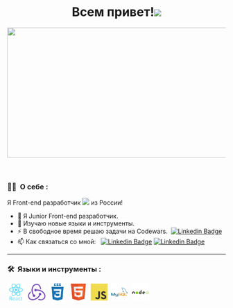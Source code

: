 
<h1 align="center">Всем привет!<img src="https://media.giphy.com/media/hvRJCLFzcasrR4ia7z/giphy.gif" width="40"> </h1>
<p align="center"><img src="https://media.giphy.com/media/dWesBcTLavkZuG35MI/giphy.gif" width="600" height="300"  /></p>
<p align="center"><img src="https://komarev.com/ghpvc/?username=Krushwff&style=flat-square&color=blue" alt=""></p>

### :woman_technologist: &nbsp;О себе :

Я Front-end разработчик <img src="https://media.giphy.com/media/WUlplcMpOCEmTGBtBW/giphy.gif" width="30"> из России!

- 🔭 Я Junior Front-end разработчик.
- 🌱 Изучаю новые языки и инструменты.
- ⚡ В свободное время решаю задачи на Codewars.&nbsp; [![Linkedin Badge](https://img.shields.io/badge/-Krushwf-blue?style=flat&logo=CodeWars&logoColor=white)](-------)
- 📫 Как связаться со мной: &nbsp; [![Linkedin Badge](https://img.shields.io/badge/-KrushVK-blue?style=flat&logo=VK&logoColor=white)](https://vk.com/krushwf)                                                 [![Linkedin Badge](https://img.shields.io/badge/-KrushTG-blue?style=flat&logo=Telegram&logoColor=white)](https://t.me/Krushtg)

---

### 🛠 &nbsp;Языки и инструменты :

<p>

<img src="https://github.com/devicons/devicon/blob/master/icons/react/react-original-wordmark.svg" title="React" alt="React" width="40" height="40"/>&nbsp;
<img src="https://github.com/devicons/devicon/blob/master/icons/redux/redux-original.svg" title="Redux" alt="Redux " width="40" height="40"/>&nbsp;
<img src="https://github.com/devicons/devicon/blob/master/icons/css3/css3-plain-wordmark.svg"  title="CSS3" alt="CSS" width="40" height="40"/>&nbsp;
<img src="https://github.com/devicons/devicon/blob/master/icons/html5/html5-original.svg" title="HTML5" alt="HTML" width="40" height="40"/>&nbsp;
<img src="https://github.com/devicons/devicon/blob/master/icons/javascript/javascript-original.svg" title="JavaScript" alt="JavaScript" width="40" height="40"/>&nbsp;
<img src="https://github.com/devicons/devicon/blob/master/icons/mysql/mysql-original-wordmark.svg" title="MySQL"  alt="MySQL" width="40" height="40"/>&nbsp;
<img src="https://github.com/devicons/devicon/blob/master/icons/nodejs/nodejs-original-wordmark.svg" title="NodeJS" alt="NodeJS" width="40" height="40"/>&nbsp;
</p>


